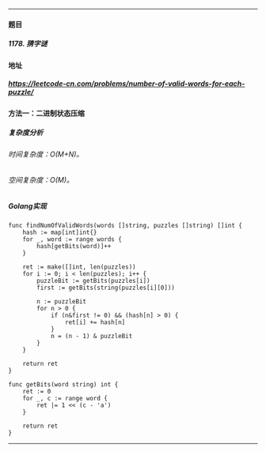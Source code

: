 ***
#### 题目
##### 1178. 猜字谜
#### 地址
##### https://leetcode-cn.com/problems/number-of-valid-words-for-each-puzzle/
#### 方法一：二进制状态压缩
##### 复杂度分析
###### 时间复杂度：O(M+N)。
###### 空间复杂度：O(M)。
##### Golang实现
    func findNumOfValidWords(words []string, puzzles []string) []int {
        hash := map[int]int{}
        for _, word := range words {
            hash[getBits(word)]++
        }
    
        ret := make([]int, len(puzzles))
        for i := 0; i < len(puzzles); i++ {
            puzzleBit := getBits(puzzles[i])
            first := getBits(string(puzzles[i][0]))
    
            n := puzzleBit
            for n > 0 {
                if (n&first != 0) && (hash[n] > 0) {
                    ret[i] += hash[n]
                }
                n = (n - 1) & puzzleBit
            }
        }
    
        return ret
    }
    
    func getBits(word string) int {
        ret := 0
        for _, c := range word {
            ret |= 1 << (c - 'a')
        }
    
        return ret
    }
***